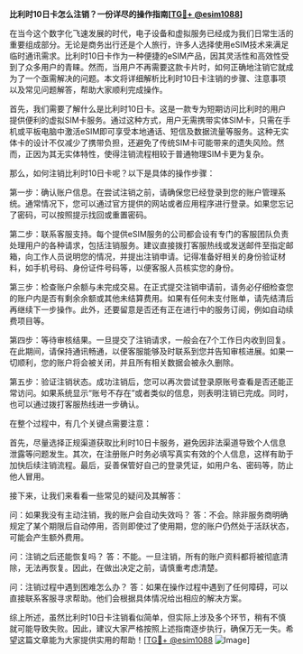 **比利时10日卡怎么注销？一份详尽的操作指南[[TG💪+ @esim1088](https://t.me/s/esim1088)]**

在当今这个数字化飞速发展的时代，电子设备和虚拟服务已经成为我们日常生活的重要组成部分。无论是商务出行还是个人旅行，许多人选择使用eSIM技术来满足临时通讯需求。比利时10日卡作为一种便捷的eSIM产品，因其灵活性和高效性受到了众多用户的青睐。然而，当用户不再需要这款卡片时，如何正确地注销它就成为了一个亟需解决的问题。本文将详细解析比利时10日卡注销的步骤、注意事项以及常见问题解答，帮助大家顺利完成操作。

首先，我们需要了解什么是比利时10日卡。这是一款专为短期访问比利时的用户提供便利的虚拟SIM卡服务。通过这种方式，用户无需携带实体SIM卡，只需在手机或平板电脑中激活eSIM即可享受本地通话、短信及数据流量等服务。这种无实体卡的设计不仅减少了携带负担，还避免了传统SIM卡可能带来的遗失风险。然而，正因为其无实体特性，使得注销流程相较于普通物理SIM卡更为复杂。

那么，如何注销比利时10日卡呢？以下是具体的操作步骤：

第一步：确认账户信息。在尝试注销之前，请确保您已经登录到您的账户管理系统。通常情况下，您可以通过官方提供的网站或者应用程序进行登录。如果您忘记了密码，可以按照提示找回或重置密码。

第二步：联系客服支持。每个提供eSIM服务的公司都会设有专门的客服团队负责处理用户的各种请求，包括注销服务。建议直接拨打客服热线或发送邮件至指定邮箱，向工作人员说明您的情况，并提出注销申请。记得准备好相关的身份验证材料，如手机号码、身份证件号码等，以便客服人员核实您的身份。

第三步：检查账户余额与未完成交易。在正式提交注销申请前，请务必仔细检查您的账户内是否有剩余余额或其他未结算费用。如果有任何未支付账单，请先结清后再继续下一步操作。此外，还要留意是否还有正在进行中的服务订阅，例如自动续费项目等。

第四步：等待审核结果。一旦提交了注销请求，一般会在7个工作日内收到回复。在此期间，请保持通讯畅通，以便客服能够及时联系到您并告知审核进展。如果一切顺利，您的账户将会被关闭，并且所有相关数据会被永久删除。

第五步：验证注销状态。成功注销后，您可以再次尝试登录原账号查看是否还能正常访问。如果系统显示“账号不存在”或者类似的信息，则表明注销已完成。同时，也可以通过拨打客服热线进一步确认。

在整个过程中，有几个关键点需要注意：

首先，尽量选择正规渠道获取比利时10日卡服务，避免因非法渠道导致个人信息泄露等问题发生。其次，在注册账户时务必填写真实有效的个人信息，这样有助于加快后续注销流程。最后，妥善保管好自己的登录凭证，如用户名、密码等，防止他人冒用。

接下来，让我们来看看一些常见的疑问及其解答：

问：如果我没有主动注销，我的账户会自动失效吗？
答：不会。除非服务商明确规定了某个期限后自动停用，否则即使过了使用期，您的账户仍然处于活跃状态，可能会产生额外费用。

问：注销之后还能恢复吗？
答：不能。一旦注销，所有的账户资料都将被彻底清除，无法再恢复。因此，在做出决定之前，请慎重考虑清楚。

问：注销过程中遇到困难怎么办？
答：如果在操作过程中遇到了任何障碍，可以直接联系客服寻求帮助。他们会根据具体情况给出相应的解决方案。

综上所述，虽然比利时10日卡注销看似简单，但实际上涉及多个环节，稍有不慎就可能导致失败。因此，建议大家严格按照上述指南逐步执行，确保万无一失。希望这篇文章能为大家提供实用的帮助！[[TG💪+ @esim1088](https://t.me/s/esim1088) ![Image](https://i.postimg.cc/4NQfJmqS/Snipaste-2025-05-13-00-14-12.png)]